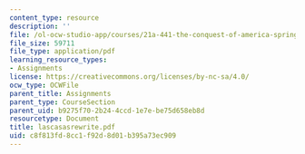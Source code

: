 ```yaml
---
content_type: resource
description: ''
file: /ol-ocw-studio-app/courses/21a-441-the-conquest-of-america-spring-2004/c8f813fd8cc1f92d8d01b395a73ec909_lascasasrewrite.pdf
file_size: 59711
file_type: application/pdf
learning_resource_types:
- Assignments
license: https://creativecommons.org/licenses/by-nc-sa/4.0/
ocw_type: OCWFile
parent_title: Assignments
parent_type: CourseSection
parent_uid: b9275f70-2b24-4ccd-1e7e-be75d658eb8d
resourcetype: Document
title: lascasasrewrite.pdf
uid: c8f813fd-8cc1-f92d-8d01-b395a73ec909
---
```

